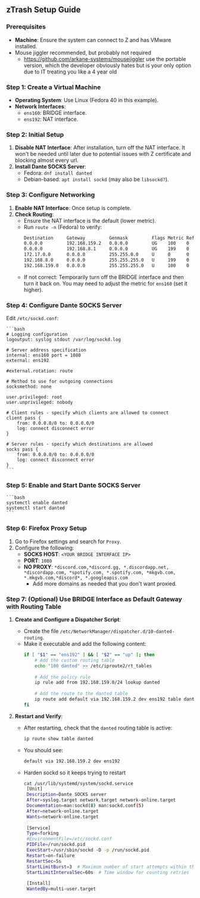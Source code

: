 ## zTrash Setup Guide

### Prerequisites
- **Machine**: Ensure the system can connect to Z and has VMware installed.
- Mouse jiggler recommended, but probably not required
  - https://github.com/arkane-systems/mousejiggler use the portable version, which the developer obviously hates but is your only option due to IT treating you like a 4 year old

### Step 1: Create a Virtual Machine
- **Operating System**: Use Linux (Fedora 40 in this example).
- **Network Interfaces**:
  - `ens160`: BRIDGE interface.
  - `ens192`: NAT interface.

### Step 2: Initial Setup
1. **Disable NAT Interface**: After installation, turn off the NAT interface. It won't be needed until later due to potential issues with Z certificate and blocking almost every url.
2. **Install Dante SOCKS Server**:
   - Fedora: `dnf install danted`
   - Debian-based: `apt install sockd` (may also be `libsockd?`).

### Step 3: Configure Networking
1. **Enable NAT Interface**: Once setup is complete.
2. **Check Routing**:
   - Ensure the NAT interface is the default (lower metric).
   - Run `route -n` (Fedora) to verify:
     ```bash
     Destination     Gateway         Genmask         Flags Metric Ref    Use Iface
     0.0.0.0         192.168.159.2   0.0.0.0         UG    100    0        0 ens192
     0.0.0.0         192.168.8.1     0.0.0.0         UG    199    0        0 ens160
     172.17.0.0      0.0.0.0         255.255.0.0     U     0      0        0 docker0
     192.168.8.0     0.0.0.0         255.255.255.0   U     199    0        0 ens160
     192.168.159.0   0.0.0.0         255.255.255.0   U     100    0        0 ens192
     ```
   - If not correct: Temporarily turn off the BRIDGE interface and then turn it back on. You may need to adjust the metric for `ens160` (set it higher).

### Step 4: Configure Dante SOCKS Server
Edit `/etc/sockd.conf`:

    ```bash
    # Logging configuration
    logoutput: syslog stdout /var/log/sockd.log
    
    # Server address specification
    internal: ens160 port = 1080
    external: ens192
    
    #external.rotation: route
    
    # Method to use for outgoing connections
    socksmethod: none
    
    user.privileged: root
    user.unprivileged: nobody
    
    # Client rules - specify which clients are allowed to connect
    client pass {
        from: 0.0.0.0/0 to: 0.0.0.0/0
        log: connect disconnect error
    }
    
    # Server rules - specify which destinations are allowed
    socks pass {
        from: 0.0.0.0/0 to: 0.0.0.0/0
        log: connect disconnect error
    }
    ```

### Step 5: Enable and Start Dante SOCKS Server
    ```bash
    systemctl enable danted
    systemctl start danted
    ```

### Step 6: Firefox Proxy Setup
1. Go to Firefox settings and search for `Proxy`.
2. Configure the following:
   - **SOCKS HOST**: `<YOUR BRIDGE INTERFACE IP>`
   - **PORT**: `1080`
   - **NO PROXY**: `*discord.com,*discord.gg, *.discordapp.net, *discordapp.com, *spotify.com, *.spotify.com, *mkgvb.com, *.mkgvb.com,*discord*, *.googleapis.com`
     - Add more domains as needed that you don't want proxied.

### Step 7: (Optional) Use BRIDGE Interface as Default Gateway with Routing Table
1. **Create and Configure a Dispatcher Script**:
   - Create the file `/etc/NetworkManager/dispatcher.d/10-danted-routing`.
   - Make it executable and add the following content:
     ```bash
     if [ "$1" == "ens192" ] && [ "$2" == "up" ]; then
         # Add the custom routing table
         echo "100 danted" >> /etc/iproute2/rt_tables
    
         # Add the policy rule
         ip rule add from 192.168.159.0/24 lookup danted
    
         # Add the route to the danted table
         ip route add default via 192.168.159.2 dev ens192 table danted
     fi
     ```

2. **Restart and Verify**:
   - After restarting, check that the `danted` routing table is active:
     ```bash
     ip route show table danted
     ```
   - You should see:
     ```bash
     default via 192.168.159.2 dev ens192
     ```
   - Harden sockd so it keeps trying to restart
     ```bash
     cat /usr/lib/systemd/system/sockd.service
      [Unit]
      Description=Dante SOCKS server
      After=syslog.target network.target network-online.target
      Documentation=man:sockd(8) man:sockd.conf(5)
      After=network-online.target
      Wants=network-online.target
      
      [Service]
      Type=forking
      #EnvironmentFile=/etc/sockd.conf
      PIDFile=/run/sockd.pid
      ExecStart=/usr/sbin/sockd -D -p /run/sockd.pid
      Restart=on-failure
      RestartSec=5s
      StartLimitBurst=3  # Maximum number of start attempts within the StartLimitIntervalSec
      StartLimitIntervalSec=60s  # Time window for counting retries
      
      [Install]
      WantedBy=multi-user.target
    ```
